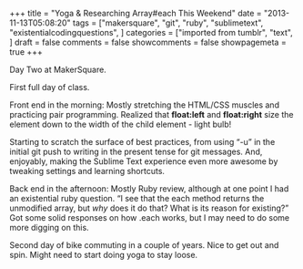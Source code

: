 +++
title = "Yoga & Researching Array#each This Weekend"
date = "2013-11-13T05:08:20"
tags = ["makersquare", "git", "ruby", "sublimetext", "existentialcodingquestions", ]
categories = ["imported from tumblr", "text", ]
draft = false
comments = false
showcomments = false
showpagemeta = true
+++

<p>Day Two at MakerSquare.</p>
<p>First full day of class.</p>
<p>Front end in the morning: Mostly stretching the HTML/CSS muscles and practicing pair programming. Realized that <strong>float:left</strong> and <strong>float:right</strong> size the element down to the width of the child element - light bulb!</p>
<p>Starting to scratch the surface of best practices, from using &ldquo;-u&rdquo; in the initial git push to writing in the present tense for git messages. And, enjoyably, making the Sublime Text experience even more awesome by tweaking settings and learning shortcuts.</p>
<p>Back end in the afternoon: Mostly Ruby review, although at one point I had an existential ruby question. &ldquo;I see that the each method returns the unmodified array, but <em>why</em> does it do that? What is its reason for existing?&rdquo; Got some solid responses on how .each works, but I may need to do some more digging on this.</p>
<p>Second day of bike commuting in a couple of years. Nice to get out and spin. Might need to start doing yoga to stay loose.</p>
